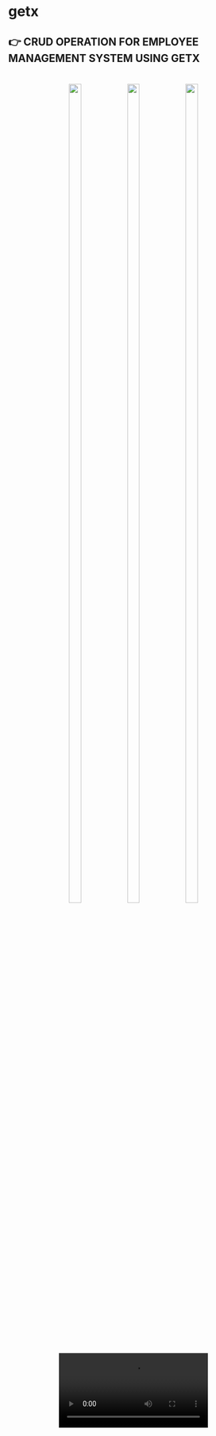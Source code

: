 # getx

## 👉 CRUD OPERATION FOR EMPLOYEE MANAGEMENT SYSTEM USING GETX

<h1 align = "center">
  <img src="https://github.com/user-attachments/assets/8034db34-ee1e-4694-a234-19654ef4a415" height=65%  width=22%>

  <img src="https://github.com/user-attachments/assets/9cc0aefc-4ba1-49e4-a384-828b6b25fbbd" height=65%  width=22%>

  <img src="https://github.com/user-attachments/assets/f80322e6-0604-4809-8baf-5bd3f331d5d1" height=65%  width=22%>
</h1>


<div align="center">
<video src = "https://github.com/user-attachments/assets/288b4dbc-df65-45f2-b701-217ea3a72833">
